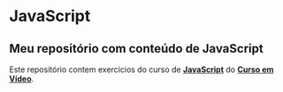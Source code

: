 # JavaScript
Meu repositório com conteúdo de JavaScript
---
Este repositório contem exercícios do curso de **[JavaScript](https://www.youtube.com/playlist?list=PLHz_AreHm4dlsK3Nr9GVvXCbpQyHQl1o1)** do **[Curso em Vídeo](https://www.youtube.com/user/cursosemvideo)**.
